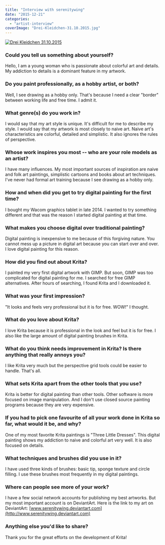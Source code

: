 ```yaml
---
title: "Interview with serenitywing"
date: "2015-12-21"
categories: 
  - "artist-interview"
coverImage: "Drei-Kleidchen-31.10.2015.jpg"
---
```


[![Drei Kleidchen 31.10.2015](/images/posts/2015/Drei-Kleidchen-31.10.2015.jpg)](https://krita.org/wp-content/uploads/2015/12/Drei-Kleidchen-31.10.2015.jpg)

### Could you tell us something about yourself?

Hello, I am a young woman who is passionate about colorful art and details. My addiction to details is a dominant feature in my artwork.

### Do you paint professionally, as a hobby artist, or both?

Well, I see drawing as a hobby only. That's because I need a clear "border" between working life and free time. I admit it.

### What genre(s) do you work in?

I would say that my art style is unique. It's difficult for me to describe my style. I would say that my artwork is most closely to naive art. Naive art's characteristics are colorful, detailed and simplistic. It also ignores the rules of perspective.

### Whose work inspires you most -- who are your role models as an artist?

I have many influences. My most important sources of inspiration are naive and folk art paintings, simplistic cartoons and books about art techniques. I've never had formal art training because I see drawing as a hobby only.

### How and when did you get to try digital painting for the first time?

I bought my Wacom graphics tablet in late 2014. I wanted to try something different and that was the reason I started digital painting at that time.

### What makes you choose digital over traditional painting?

Digital painting is inexpensive to me because of this forgiving nature. You cannot mess up a picture in digital art because you can start over and over. I love digital painting for this reason.

### How did you find out about Krita?

I painted my very first digital artwork with GIMP. But soon, GIMP was too complicated for digital painting for me. I searched for free GIMP alternatives. After hours of searching, I found Krita and I downloaded it.

### What was your first impression?

"It looks and feels very professional but it is for free. WOW!" I thought.

### What do you love about Krita?

I love Krita because it is professional in the look and feel but it is for free. I also like the large amount of digital painting brushes in Krita.

### What do you think needs improvement in Krita? Is there anything that really annoys you?

I like Krita very much but the perspective grid tools could be easier to handle. That's all.

### What sets Krita apart from the other tools that you use?

Krita is better for digital painting than other tools. Other software is more focused on image manipulation. And I don't use closed source painting programs because they are very expensive.

### If you had to pick one favourite of all your work done in Krita so far, what would it be, and why?

One of my most favorite Krita paintings is "Three Little Dresses". This digital painting shows my addiction to naive and colorful art very well. It is also focused on details.

### What techniques and brushes did you use in it?

I have used three kinds of brushes: basic tip, sponge texture and circle filling. I use these brushes most frequently in my digital paintings.

### Where can people see more of your work?

I have a few social network accounts for publishing my best artworks. But my most important account is on DeviantArt. Here is the link to my art on DeviantArt: [www.serenitywing.deviantart.com](http://www.serenitywing.deviantart.com)

### Anything else you'd like to share?

Thank you for the great efforts on the development of Krita!
